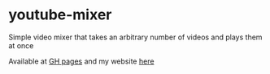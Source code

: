 # youtube-mixer
Simple video mixer that takes an arbitrary number of videos and plays them at once

Available at [GH pages](https://ncovercash.github.io/youtube-mixer/) and my website [here](https://ncovercash.dev/Projects/youtube-mixer/)


